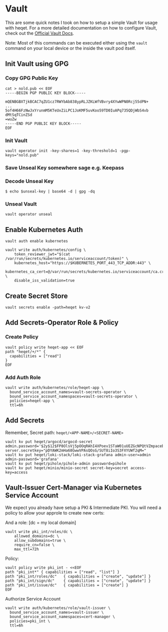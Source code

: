 # Vault

This are some quick notes I took on how to setup a simple Vault for usage with heqet. For a more detailed documentation on how to configure Vault, check out the [Official Vault Docs](https://www.vaultproject.io/docs).

Note: Most of this commands can be executed either using the `vault` command on your local device or the inside the vault pod itself.

## Init Vault using GPG

### Copy GPG Public Key
``` shellsession
cat > nold.pub << EOF
-----BEGIN PGP PUBLIC KEY BLOCK-----

mQENBGBXTjkBCAC7qZU1cz7RWYbAb838ypRLJZKLWfVBvry4XYwWPN0Rcj55dPN+
...
5of4H66FzNwJxYrunmM5KTeUxZiLPC1JoKMF5uvKoo59TD0IuAPq735QDjWbS4vb
dMtSqTCinZSd
=wuZw
-----END PGP PUBLIC KEY BLOCK-----
EOF
```

### Init Vault
``` shellsession
vault operator init -key-shares=1 -key-threshold=1 -pgp-keys="nold.pub"
```


### Save Unseal Key somewhere sage e.g. Keepass

### Decode Unseal Key
``` shellsession
$ echo $unseal-key | base64 -d | gpg -dq
```

### Unseal Vault
``` shellsession
vault operator unseal
```


## Enable Kubernetes Auth

```shellsession
vault auth enable kubernetes

vault write auth/kubernetes/config \
    token_reviewer_jwt="$(cat /var/run/secrets/kubernetes.io/serviceaccount/token)" \
    kubernetes_host="https://$KUBERNETES_PORT_443_TCP_ADDR:443" \
    kubernetes_ca_cert=@/var/run/secrets/kubernetes.io/serviceaccount/ca.crt \
    disable_iss_validation=true
```

 

## Create Secret Store

```
vault secrets enable -path=heqet kv-v2
```

## Add Secrets-Operator Role & Policy

### Create Policy
```shellsession
vault policy write heqet-app << EOF
path "heqet/+/*" {
  capabilities = ["read"]
}
EOF
```


### Add Auth Role

```shellsession
vault write auth/kubernetes/role/heqet-app \
  bound_service_account_names=vault-secrets-operator \
  bound_service_account_namespaces=vault-secrets-operator \
  policies=heqet-app \
  ttl=6h
```

## Add Secrets

Remember, Secret path: `heqet/<APP-NAME>/<SECRET-NAME>`

```shellsession	
vault kv put heqet/argocd/argocd-secret admin.password='$2y$12$FP8OlsVj5pOOqRAhI4XPoev1STaW01uUEZGcNPQtVZmpacebNhj9i' server.secretkey="pDYAWK2mHa68GwwVPAsQOsG/SUT8iIo3S3FXYUWf2qM="
vault kv put heqet/loki-stack/loki-stack-grafana admin-user=admin admin-password='grafana'
vault kv put heqet/pihole/pihole-admin password=pihole
vault kv put heqet/minio/minio-secret secret-key=secret access-key=access
```

## Vault-Issuer Cert-Manager via Kubernetes Service Account

We expect you already have setup a PKI & Intermediate PKI. You will need a policy to allow your approle to create new certs:


And a role: [dc = my local domain]
``` shellsession
vault write pki_int/roles/dc \
    allowed_domains=dc \
    allow_subdomains=true \
    require_cn=false \
    max_ttl=72h
```

Policy:
```shellsession
vault policy write pki_int - <<EOF
path "pki_int*" { capabilities = ["read", "list"] }
path "pki_int/roles/dc"   { capabilities = ["create", "update"] }
path "pki_int/sign/dc"    { capabilities = ["create", "update"] }
path "pki_int/issue/dc"   { capabilities = ["create"] }
EOF
```

Authorize Service Account
``` shellsession
vault write auth/kubernetes/role/vault-issuer \
  bound_service_account_names=vault-issuer \
  bound_service_account_namespaces=cert-manager \
  policies=pki_int \
  ttl=6h
```
